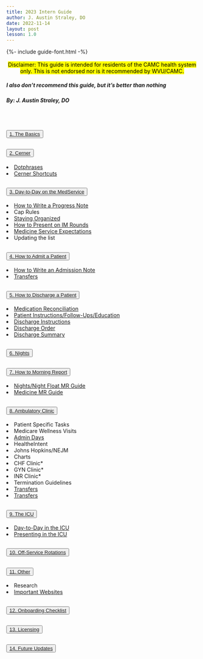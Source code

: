 ```yaml
---
title: 2023 Intern Guide
author: J. Austin Straley, DO
date: 2022-11-14
layout: post
lesson: 1.0
---
```


<html>
  <head>
    {%- include guide-font.html -%}
  </head>
  <body>
    <div>
      <br>
      <center><mark>
        Disclaimer: This guide is intended for residents of the CAMC health system only. This is not endorsed nor is it recommended by WVU/CAMC.
        </mark></center>
      <h5><i><strong>
        I also don’t recommend this guide, but it’s better than nothing
        </strong></i></h5>
      <h5>
        By: J. Austin Straley, DO
        </h5>
      <br>
      </div>
    <div class="accordion" id="accordionPanelsStayOpenExample">
      <div class="accordion-item">
        <h2 class="accordion-header" id="panelsStayOpen-headingOne">
          <button class="accordion-button collapsed" type="button" data-bs-toggle="collapse" data-bs-target="#panelsStayOpen-collapseOne" aria-expanded="false" aria-controls="panelsStayOpen-collapseOne">
            <a href="/feed/internguidepages/1.1-basics/">1. The Basics</a>
          </button>
        </h2>
      </div>
      <div class="accordion-item">
        <h2 class="accordion-header" id="panelsStayOpen-headingTwo">
          <button class="accordion-button collapsed" type="button" data-bs-toggle="collapse" data-bs-target="#panelsStayOpen-collapseTwo" aria-expanded="false" aria-controls="panelsStayOpen-collapseTwo">
            <a href="/feed/internguidepages/1.2-cerner/">2. Cerner</a>
          </button>
        </h2>
        <div id="panelsStayOpen-collapseTwo" class="accordion-collapse collapse" aria-labelledby="panelsStayOpen-headingTwo">
          <div class="accordion-body">
            <li><span><a href="/feed/internguidepages/1.2.1-dotphrases">Dotphrases</a></span></li>
            <li><span><a href="/feed/internguidepages/1.2.2-cerner-shortcuts">Cerner Shortcuts</a></span></li>
          </div>
        </div>
      </div>
      <div class="accordion-item">
        <h2 class="accordion-header" id="panelsStayOpen-headingThree">
          <button class="accordion-button collapsed" type="button" data-bs-toggle="collapse" data-bs-target="#panelsStayOpen-collapseThree" aria-expanded="false" aria-controls="panelsStayOpen-collapseThree">
            <a href="/feed/internguidepages/1.3-day-to-day-on-medservice/">3. Day-to-Day on the MedService</a>
          </button>
        </h2>
        <div id="panelsStayOpen-collapseThree" class="accordion-collapse collapse" aria-labelledby="panelsStayOpen-headingThree">
          <div class="accordion-body">
            <li><span><a href="/feed/internguidepages/1.3.1-how-to-progress-note">How to Write a Progress Note</a></span></li>
            <li><span>Cap Rules</span></li>
            <li><span><a href="/feed/internguidepages/1.3.3-staying-organized">Staying Organized</a></span></li>
            <li><span><a href="/feed/internguidepages/1.3.4-how-to-present">How to Present on IM Rounds</a></span></li>
            <li><span><a href="/feed/internguidepages/1.3.5-team-expectations">Medicine Service Expectations</a></span></li>
            <li><span>Updating the list</span></li>
          </div>
        </div>
      </div>
        <div class="accordion-item">
        <h2 class="accordion-header" id="panelsStayOpen-headingFour">
          <button class="accordion-button collapsed" type="button" data-bs-toggle="collapse" data-bs-target="#panelsStayOpen-collapseFour" aria-expanded="false" aria-controls="panelsStayOpen-collapseFour">
            <a href="/feed/internguidepages/1.4-how-to-admit/">4. How to Admit a Patient</a>
          </button>
        </h2>
        <div id="panelsStayOpen-collapseFour" class="accordion-collapse collapse" aria-labelledby="panelsStayOpen-headingFour">
          <div class="accordion-body">
            <li><span><a href="feed/internguidepages/1.4.1-how-to-write-admit-note">How to Write an Admission Note</a></span></li>
            <li><span><a href="feed/internguidepages/1.4.2-transfers.html">Transfers</a></span></li>
          </div>
        </div>
      </div>
        <div class="accordion-item">
        <h2 class="accordion-header" id="panelsStayOpen-headingFive">
          <button class="accordion-button collapsed" type="button" data-bs-toggle="collapse" data-bs-target="#panelsStayOpen-collapseFive" aria-expanded="false" aria-controls="panelsStayOpen-collapseFive">
            <a href="/feed/internguidepages/1.5-how-to-discharge/">5. How to Discharge a Patient</a>
          </button>
        </h2>
        <div id="panelsStayOpen-collapseFive" class="accordion-collapse collapse" aria-labelledby="panelsStayOpen-headingFive">
          <div class="accordion-body">
            <li><span><a href="feed/internguidepages/1.5.1-medrec.html">Medication Reconciliation</a></span></li>
            <li><span><a href="feed/internguidepages/1.5.2-patient-instructions.html">Patient Instructions/Follow-Ups/Education</a></span></li>
            <li><span><a href="feed/internguidepages/1.5.3-discharge-instructions.html">Discharge Instructions</a></span></li>
            <li><span><a href="feed/internguidepages/1.5.4-discharge-order.html">Discharge Order</a></span></li>
            <li><span><a href="feed/internguidepages/1.5.5-discharge-summary.html">Discharge Summary</a></span></li>
          </div>
        </div>
      </div>
        <div class="accordion-item">
        <h2 class="accordion-header" id="panelsStayOpen-headingSix">
          <button class="accordion-button collapsed" type="button" data-bs-toggle="collapse" data-bs-target="#panelsStayOpen-collapseSix" aria-expanded="false" aria-controls="panelsStayOpen-collapseSix">
            <a href="/feed/internguidepages/1.6-nights/">6. Nights</a>
          </button>
        </h2>
        <div id="panelsStayOpen-collapseSix" class="accordion-collapse collapse" aria-labelledby="panelsStayOpen-headingSix">
          <div class="accordion-body">
          </div>
        </div>
      </div>
        <div class="accordion-item">
        <h2 class="accordion-header" id="panelsStayOpen-headingSeven">
          <button class="accordion-button collapsed" type="button" data-bs-toggle="collapse" data-bs-target="#panelsStayOpen-collapseSeven" aria-expanded="false" aria-controls="panelsStayOpen-collapseSeven">
            <a href="/feed/internguidepages/1.7-how-to-morning-report">7. How to Morning Report</a>
          </button>
        </h2>
        <div id="panelsStayOpen-collapseSeven" class="accordion-collapse collapse" aria-labelledby="panelsStayOpen-headingSeven">
          <div class="accordion-body">
            <li><span><a href="feed/internguidepages/1.7.1-nights-mr-guide.html">Nights/Night Float MR Guide</a></span></li>
            <li><span><a href="eed/internguidepages/1.7.2-medicine-mr-guide.html">Medicine MR Guide</a></span></li>
          </div>
        </div>
      </div>
        <div class="accordion-item">
        <h2 class="accordion-header" id="panelsStayOpen-headingEight">
          <button class="accordion-button collapsed" type="button" data-bs-toggle="collapse" data-bs-target="#panelsStayOpen-collapseEight" aria-expanded="false" aria-controls="panelsStayOpen-collapseEight">
            <a href="/feed/internguidepages/1.8-ambulatory-clinic/">8. Ambulatory Clinic</a>
          </button>
        </h2>
        <div id="panelsStayOpen-collapseEight" class="accordion-collapse collapse" aria-labelledby="panelsStayOpen-headingEight">
          <div class="accordion-body">
            <li><span>Patient Specific Tasks</span></li>
            <li><span>Medicare Wellness Visits</span></li>
            <li><span><a href="feed/internguidepages/1.8.3-admin-days.html">Admin Days</a></span></li>
            <li><span>HealtheIntent</span></li>
            <li><span>Johns Hopkins/NEJM</span></li>
            <li><span>Charts</a></span></li>
            <li><span>CHF Clinic*</a></span></li>
            <li><span>GYN Clinic*</a></span></li>
            <li><span>INR Clinic*</a></span></li>
            <li><span>Termination Guidelines</span></li>
            <li><span><a href="feed/internguidepages/1.8.11-diabetic-foot-exam.html">Transfers</a></span></li>
            <li><span><a href="feed/internguidepages/1.8.12-cerner-help.html">Transfers</a></span></li>
          </div>
        </div>
      </div>
        <div class="accordion-item">
        <h2 class="accordion-header" id="panelsStayOpen-headingNine">
          <button class="accordion-button collapsed" type="button" data-bs-toggle="collapse" data-bs-target="#panelsStayOpen-collapseNine" aria-expanded="false" aria-controls="panelsStayOpen-collapseNine">
            <a href="/feed/internguidepages/1.9-the-icu/">9. The ICU</a>
          </button>
        </h2>
        <div id="panelsStayOpen-collapseNine" class="accordion-collapse collapse" aria-labelledby="panelsStayOpen-headingNine">
          <div class="accordion-body">
            <li><span><a href="feed/internguidepages/1.9.1-day-to-day-icu.html">Day-to-Day in the ICU</a></span></li>
            <li><span><a href="feed/internguidepages/1.9.2-icu-presentations.html">Presenting in the ICU</a></span></li>
          </div>
        </div>
      </div>
        <div class="accordion-item">
        <h2 class="accordion-header" id="panelsStayOpen-headingTen">
          <button class="accordion-button collapsed" type="button" data-bs-toggle="collapse" data-bs-target="#panelsStayOpen-collapseTen" aria-expanded="false" aria-controls="panelsStayOpen-collapseTen">
            <a href="/feed/internguidepages/1.10-offservice/">10. Off-Service Rotations</a>
          </button>
        </h2>
        <div id="panelsStayOpen-collapseTen" class="accordion-collapse collapse" aria-labelledby="panelsStayOpen-headingTen">
          <div class="accordion-body">
          </div>
        </div>
      </div>
        <div class="accordion-item">
        <h2 class="accordion-header" id="panelsStayOpen-headingEleven">
          <button class="accordion-button collapsed" type="button" data-bs-toggle="collapse" data-bs-target="#panelsStayOpen-collapseEleven" aria-expanded="false" aria-controls="panelsStayOpen-collapseEleven">
                    <a href="/feed/internguidepages/1.11-other/">11. Other</a>
          </button>
        </h2>
        <div id="panelsStayOpen-collapseEleven" class="accordion-collapse collapse" aria-labelledby="panelsStayOpen-headingEleven">
          <div class="accordion-body">
            <li><span>Research</span></li>
            <li><span><a href="feed/internguidepages/1.11.3-important-websites.html">Important Websites</a></span></li>
          </div>
        </div>
      </div>
        <div class="accordion-item">
        <h2 class="accordion-header" id="panelsStayOpen-headingTwelve">
          <button class="accordion-button collapsed" type="button" data-bs-toggle="collapse" data-bs-target="#panelsStayOpen-collapseTwelve" aria-expanded="false" aria-controls="panelsStayOpen-collapseTwelve">
                    <a href="/feed/internguidepages/1.12-onboarding-checklist/">12. Onboarding Checklist</a>
          </button>
        </h2>
        <div id="panelsStayOpen-collapseTwelve" class="accordion-collapse collapse" aria-labelledby="panelsStayOpen-headingTwelve">
          <div class="accordion-body">
          </div>
        </div>
      </div>
        <div class="accordion-item">
        <h2 class="accordion-header" id="panelsStayOpen-headingThirteen">
          <button class="accordion-button collapsed" type="button" data-bs-toggle="collapse" data-bs-target="#panelsStayOpen-collapseThirteen" aria-expanded="false" aria-controls="panelsStayOpen-collapseThirteen">
                    <a href="/feed/internguidepages/1.13-licensing/">13. Licensing</a>
          </button>
        </h2>
        <div id="panelsStayOpen-collapseThirteen" class="accordion-collapse collapse" aria-labelledby="panelsStayOpen-headingThirteen">
          <div class="accordion-body">
          </div>
        </div>
      </div>
        <div class="accordion-item">
        <h2 class="accordion-header" id="panelsStayOpen-headingFourteen">
          <button class="accordion-button collapsed" type="button" data-bs-toggle="collapse" data-bs-target="#panelsStayOpen-collapseFourteen" aria-expanded="false" aria-controls="panelsStayOpen-collapseFourteen">
                    <a href="/feed/internguidepages/1.14-future-updates/">14. Future Updates</a>
          </button>
        </h2>
      </div>
    </div>
    </body>
  <footer style="background:transparent;">
    <br>
    <br>
    <br>
    </footer>
</html>